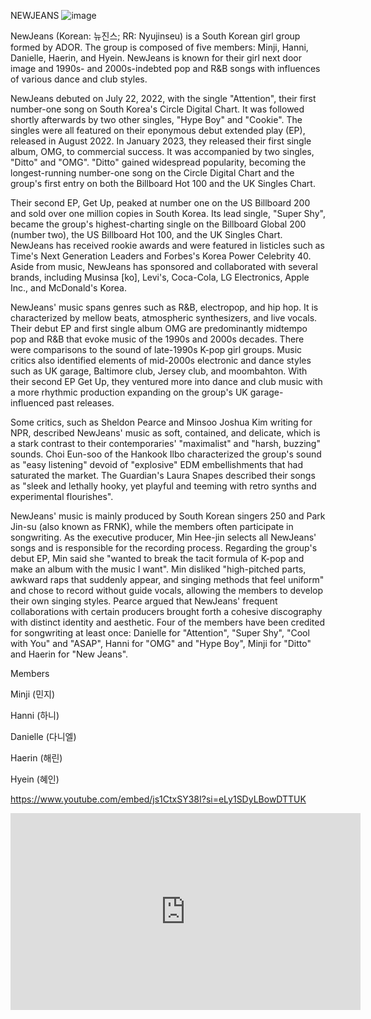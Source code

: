 NEWJEANS
![image](https://github.com/EsplanaDenise/EsplanaDenise.github.io/assets/150876824/52252904-c129-44ea-bdc5-1566f8cf7072)

NewJeans (Korean: 뉴진스; RR: Nyujinseu) is a South Korean girl group formed by ADOR. The group is composed of five members: Minji, Hanni, Danielle, Haerin, and Hyein. NewJeans is known for their girl next door image and 1990s- and 2000s-indebted pop and R&B songs with influences of various dance and club styles.

NewJeans debuted on July 22, 2022, with the single "Attention", their first number-one song on South Korea's Circle Digital Chart. It was followed shortly afterwards by two other singles, "Hype Boy" and "Cookie". The singles were all featured on their eponymous debut extended play (EP), released in August 2022. In January 2023, they released their first single album, OMG, to commercial success. It was accompanied by two singles, "Ditto" and "OMG". "Ditto" gained widespread popularity, becoming the longest-running number-one song on the Circle Digital Chart and the group's first entry on both the Billboard Hot 100 and the UK Singles Chart.

Their second EP, Get Up, peaked at number one on the US Billboard 200 and sold over one million copies in South Korea. Its lead single, "Super Shy", became the group's highest-charting single on the Billboard Global 200 (number two), the US Billboard Hot 100, and the UK Singles Chart. NewJeans has received rookie awards and were featured in listicles such as Time's Next Generation Leaders and Forbes's Korea Power Celebrity 40. Aside from music, NewJeans has sponsored and collaborated with several brands, including Musinsa [ko], Levi's, Coca-Cola, LG Electronics, Apple Inc., and McDonald's Korea.

NewJeans' music spans genres such as R&B, electropop, and hip hop. It is characterized by mellow beats, atmospheric synthesizers, and live vocals. Their debut EP and first single album OMG are predominantly midtempo pop and R&B that evoke music of the 1990s and 2000s decades. There were comparisons to the sound of late-1990s K-pop girl groups. Music critics also identified elements of mid-2000s electronic and dance styles such as UK garage, Baltimore club, Jersey club, and moombahton. With their second EP Get Up, they ventured more into dance and club music with a more rhythmic production expanding on the group's UK garage-influenced past releases.

Some critics, such as Sheldon Pearce and Minsoo Joshua Kim writing for NPR, described NewJeans' music as soft, contained, and delicate, which is a stark contrast to their contemporaries' "maximalist" and "harsh, buzzing" sounds. Choi Eun-soo of the Hankook Ilbo characterized the group's sound as "easy listening" devoid of "explosive" EDM embellishments that had saturated the market. The Guardian's Laura Snapes described their songs as "sleek and lethally hooky, yet playful and teeming with retro synths and experimental flourishes".

NewJeans' music is mainly produced by South Korean singers 250 and Park Jin-su (also known as FRNK), while the members often participate in songwriting. As the executive producer, Min Hee-jin selects all NewJeans' songs and is responsible for the recording process. Regarding the group's debut EP, Min said she "wanted to break the tacit formula of K-pop and make an album with the music I want". Min disliked "high-pitched parts, awkward raps that suddenly appear, and singing methods that feel uniform" and chose to record without guide vocals, allowing the members to develop their own singing styles. Pearce argued that NewJeans' frequent collaborations with certain producers brought forth a cohesive discography with distinct identity and aesthetic. Four of the members have been credited for songwriting at least once: Danielle for "Attention", "Super Shy", "Cool with You" and "ASAP", Hanni for "OMG" and "Hype Boy", Minji for "Ditto" and Haerin for "New Jeans".

Members

Minji (민지)

Hanni (하니)

Danielle (다니엘)

Haerin (해린)

Hyein (혜인)

https://www.youtube.com/embed/js1CtxSY38I?si=eLy1SDyLBowDTTUK
<iframe width="560" height="315" src="https://www.youtube.com/embed/js1CtxSY38I?si=eLy1SDyLBowDTTUK" title="YouTube video player" frameborder="0" allow="accelerometer; autoplay; clipboard-write; encrypted-media; gyroscope; picture-in-picture; web-share" allowfullscreen></iframe>
